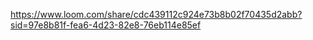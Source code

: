 https://www.loom.com/share/cdc439112c924e73b8b02f70435d2abb?sid=97e8b81f-fea6-4d23-82e8-76eb114e85ef
